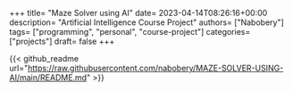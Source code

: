+++
title= "Maze Solver using AI"
date= 2023-04-14T08:26:16+00:00
description= "Artificial Intelligence Course Project"
authors= ["Nabobery"]
tags= ["programming", "personal", "course-project"]
categories= ["projects"]
draft= false
+++
   
{{< github_readme url="https://raw.githubusercontent.com/nabobery/MAZE-SOLVER-USING-AI/main/README.md" >}}